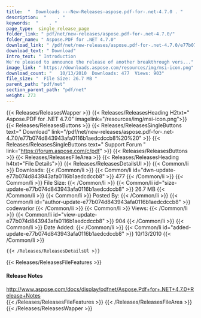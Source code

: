 ```yaml
---
title:  "  Downloads ---New-Releases-aspose.pdf-for-.net-4.7.0 . " 
description:  "    . " 
keywords:  "    . " 
page_type:  single_release_page
folder_link: " pdf/net/new-releases/aspose.pdf-for-.net-4.7.0/"
folder_name: " Aspose.PDF for .NET 4.7.0"
download_link: " /pdf/net/new-releases/aspose.pdf-for-.net-4.7.0/e77b074d843943afa0116b1aedcdccb8"
download_text: " Download"
Intro_text: " Introduction
We're pleased to announce the release of another breakthrough vers..."
image_link: " https://downloads.aspose.com/resources/img/msi-icon.png"
download_count: "   10/13/2010  Downloads: 477  Views: 903"
file_size: "  File Size: 26.7 MB "
parent_path: "pdf/net"
section_parent_path: "pdf/net"
weight: 273 
---
```


{{< Releases/ReleasesWapper >}}
  {{< Releases/ReleasesHeading H2txt=" Aspose.PDF for .NET 4.7.0" imagelink="/resources/img/msi-icon.png">}}
  {{< Releases/ReleasesButtons >}}
    {{< Releases/ReleasesSingleButtons text=" Download" link="/pdf/net/new-releases/aspose.pdf-for-.net-4.7.0/e77b074d843943afa0116b1aedcdccb8%20%20" >}}
    {{< Releases/ReleasesSingleButtons text=" Support Forum " link="https://forum.aspose.com/c/pdf" >}}
  {{< Releases/ReleasesButtons >}}
  {{< Releases/ReleasesFileArea >}}
    {{< Releases/ReleasesHeading h4txt="File Details">}}
    {{< Releases/ReleasesDetailsUl >}}
            {{< Common/li  >}} Downloads: {{< /Common/li >}} 
      {{< Common/li id="dwn-update-e77b074d843943afa0116b1aedcdccb8" >}} 477 {{< /Common/li >}} 
      {{< Common/li  >}} File Size: {{< /Common/li >}} 
      {{< Common/li id="size-update-e77b074d843943afa0116b1aedcdccb8" >}} 26.7 MB {{< /Common/li >}} 
      {{< Common/li  >}} Posted By: {{< /Common/li >}} 
      {{< Common/li id="author-update-e77b074d843943afa0116b1aedcdccb8" >}} codewarior {{< /Common/li >}} 
      {{< Common/li  >}} Views: {{< /Common/li >}} 
      {{< Common/li id="view-update-e77b074d843943afa0116b1aedcdccb8" >}} 904 {{< /Common/li >}} 
      {{< Common/li  >}} Date Added: {{< /Common/li >}} 
      {{< Common/li id="added-update-e77b074d843943afa0116b1aedcdccb8" >}} 10/13/2010 {{< /Common/li >}} 

    {{< /Releases/ReleasesDetailsUl >}}

  {{< Releases/ReleasesFileFeatures >}}
      <h4>Release Notes</h4><div><a href="http://www.aspose.com/docs/display/pdfnet/Aspose.Pdf+for+.NET+4.7.0+Release+Notes">http://www.aspose.com/docs/display/pdfnet/Aspose.Pdf+for+.NET+4.7.0+Release+Notes</a></div>
  {{< /Releases/ReleasesFileFeatures >}}
 {{< /Releases/ReleasesFileArea >}}
{{< /Releases/ReleasesWapper >}}


